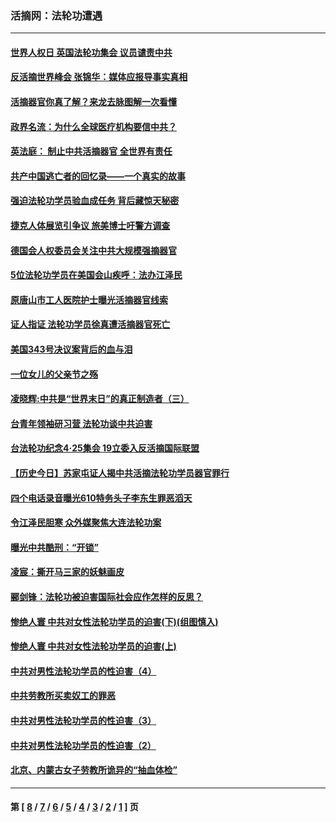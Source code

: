 ### 活摘网：法轮功遭遇
---
#### [世界人权日 英国法轮功集会 议员谴责中共](../../pages/nf5881/n13431763.md?03300430) 
#### [反活摘世界峰会 张锦华：媒体应报导事实真相](../../pages/nf5881/n13278502.md?03300430) 
#### [活摘器官你真了解？来龙去脉图解一次看懂](../../pages/nf5881/n13013820.md?03300430) 
#### [政界名流：为什么全球医疗机构要信中共？](../../pages/nf5881/n11945479.md?03300430) 
#### [英法庭： 制止中共活摘器官 全世界有责任](../../pages/nf5881/n11330691.md?03300430) 
#### [共产中国逃亡者的回忆录——一个真实的故事](../../pages/nf5881/n10918649.md?03300430) 
#### [强迫法轮功学员验血成任务 背后藏惊天秘密](../../pages/nf5881/n4252384.md?03300430) 
#### [捷克人体展览引争议 旅美博士吁警方调查](../../pages/nf5881/n9429187.md?03300430) 
#### [德国会人权委员会关注中共大规模强摘器官](../../pages/nf5881/n8418950.md?03300430) 
#### [5位法轮功学员在美国会山疾呼：法办江泽民](../../pages/nf5881/n8101519.md?03300430) 
#### [原唐山市工人医院护士曝光活摘器官线索](../../pages/nf5881/n8076384.md?03300430) 
#### [证人指证 法轮功学员徐真遭活摘器官死亡](../../pages/nf5881/n8042467.md?03300430) 
#### [美国343号决议案背后的血与泪](../../pages/nf5881/n8020684.md?03300430) 
#### [一位女儿的父亲节之殇](../../pages/nf5881/n8014122.md?03300430) 
#### [凌晓辉:中共是“世界末日”的真正制造者（三）](../../pages/nf5881/n4210333.md?03300430) 
#### [台青年领袖研习营 法轮功谈中共迫害](../../pages/nf5881/n4141857.md?03300430) 
#### [台法轮功纪念4‧25集会 19立委入反活摘国际联盟](../../pages/nf5881/n4141821.md?03300430) 
#### [【历史今日】苏家屯证人揭中共活摘法轮功学员器官罪行](../../pages/nf5881/n4135912.md?03300430) 
#### [四个电话录音曝光610特务头子李东生罪恶滔天](../../pages/nf5881/n4040060.md?03300430) 
#### [令江泽民胆寒 众外媒聚焦大连法轮功案](../../pages/nf5881/n3932671.md?03300430) 
#### [曝光中共酷刑：“开锁”](../../pages/nf5881/n3889373.md?03300430) 
#### [凌宸：撕开马三家的妖魅画皮](../../pages/nf5881/n3849369.md?03300430) 
#### [郦剑锋：法轮功被迫害国际社会应作怎样的反思？](../../pages/nf5881/n3824560.md?03300430) 
#### [惨绝人寰 中共对女性法轮功学员的迫害(下)(组图慎入)](../../pages/nf5881/n3816285.md?03300430) 
#### [惨绝人寰 中共对女性法轮功学员的迫害(上)](../../pages/nf5881/n3815374.md?03300430) 
#### [中共对男性法轮功学员的性迫害（4）](../../pages/nf5881/n3769144.md?03300430) 
#### [中共劳教所买卖奴工的罪恶](../../pages/nf5881/n3769378.md?03300430) 
#### [中共对男性法轮功学员的性迫害（3）](../../pages/nf5881/n3768231.md?03300430) 
#### [中共对男性法轮功学员的性迫害（2）](../../pages/nf5881/n3767211.md?03300430) 
#### [北京、内蒙古女子劳教所诡异的“抽血体检”](../../pages/nf5881/n3753158.md?03300430) 

---
#### 第 [ [8](./8.md?03300430) / [7](./7.md?03300430) / [6](./6.md?03300430) / [5](./5.md?03300430) / [4](./4.md?03300430) / [3](./3.md?03300430) / [2](./2.md?03300430) / [1](./1.md?03300430) ] 页
